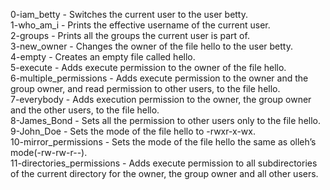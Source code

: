 0-iam_betty - Switches the current user to the user betty.   
1-who_am_i -  Prints the effective username of the current user.   
2-groups - Prints all the groups the current user is part of.   
3-new_owner - Changes the owner of the file hello to the user betty.   
4-empty - Creates an empty file called hello.   
5-execute - Adds execute permission to the owner of the file hello.   
6-multiple_permissions - Adds execute permission to the owner and the group owner, and read permission to other users, to the file hello.   
7-everybody - Adds execution permission to the owner, the group owner and the other users, to the file hello.   
8-James_Bond - Sets all the permission to other users only to the file hello.   
9-John_Doe - Sets the mode of the file hello to -rwxr-x-wx.   
10-mirror_permissions - Sets the mode of the file hello the same as olleh’s mode(-rw-rw-r--).   
11-directories_permissions - Adds execute permission to all subdirectories of the current directory for the owner, the group owner and all other users.   


